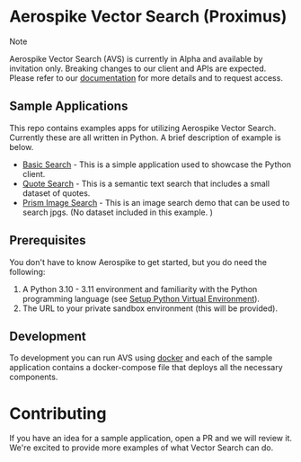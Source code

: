 # Aerospike Vector Search (Proximus)

> [!NOTE]
> Aerospike Vector Search (AVS) is currently in Alpha and available by invitation only. Breaking changes to our client and APIs are expected. Please refer to our [documentation](https://aerospike-vector-search.netlify.app/vector/) for more details and to request access.


## Sample Applications
This repo contains examples apps for utilizing Aerospike Vector Search. Currently 
these are all written in Python. A brief description of example is below.

* [Basic Search](./basic-search/README.md) - This is a simple application used to showcase the Python client.
* [Quote Search](./quote-semantic-search/) - This is a semantic text search that includes a small dataset of quotes. 
* [Prism Image Search](./prism-image-search/) - This is an image search demo that can be used to search jpgs. (No dataset included in this example. )

## Prerequisites
You don't have to know Aerospike to get started, but you do need the following:

1. A Python 3.10 - 3.11 environment and familiarity with the Python programming language (see [Setup Python Virtual Environment](./prism-image-search/README.md#setup-python-virtual-environment)).
1. The URL to your private sandbox environment (this will be provided).

## Development
To development you can run AVS using [docker](./docker/README.md) and each of the sample application
contains a docker-compose file that deploys all the necessary components. 

# Contributing
If you have an idea for a sample application, open a PR and we will review it. We're excited to provide more examples of what Vector Search can do.
